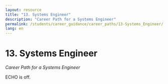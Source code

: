 ```yaml
---
layout: resource
title: "13. Systems Engineer"
description: "Career Path for a Systems Engineer"
permalink: /students/career_guidance/career_paths/13-Systems_Engineer/
lang: en
---
```


# 13. Systems Engineer

*Career Path for a Systems Engineer*

ECHO is off.
